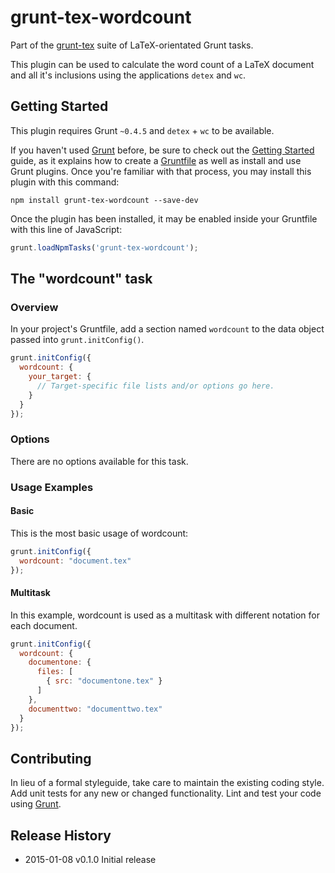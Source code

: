 # grunt-tex-wordcount

Part of the [grunt-tex](https://github.com/grunt-tex) suite of LaTeX-orientated Grunt tasks.

This plugin can be used to calculate the word count of a LaTeX document and all it's inclusions using the applications `detex` and `wc`.

## Getting Started
This plugin requires Grunt `~0.4.5` and `detex` + `wc` to be available.

If you haven't used [Grunt](http://gruntjs.com/) before, be sure to check out the [Getting Started](http://gruntjs.com/getting-started) guide, as it explains how to create a [Gruntfile](http://gruntjs.com/sample-gruntfile) as well as install and use Grunt plugins. Once you're familiar with that process, you may install this plugin with this command:

```shell
npm install grunt-tex-wordcount --save-dev
```

Once the plugin has been installed, it may be enabled inside your Gruntfile with this line of JavaScript:

```js
grunt.loadNpmTasks('grunt-tex-wordcount');
```

## The "wordcount" task

### Overview
In your project's Gruntfile, add a section named `wordcount` to the data object passed into `grunt.initConfig()`.

```js
grunt.initConfig({
  wordcount: {
    your_target: {
      // Target-specific file lists and/or options go here.
    }
  }
});
```

### Options

There are no options available for this task.

### Usage Examples

#### Basic
This is the most basic usage of wordcount:

```js
grunt.initConfig({
  wordcount: "document.tex"
});
```

#### Multitask
In this example, wordcount is used as a multitask with different notation for each document.

```js
grunt.initConfig({
  wordcount: {
    documentone: {
      files: [
        { src: "documentone.tex" }
      ]
    },
    documenttwo: "documenttwo.tex"
  }
});
```

## Contributing
In lieu of a formal styleguide, take care to maintain the existing coding style. Add unit tests for any new or changed functionality. Lint and test your code using [Grunt](http://gruntjs.com/).

## Release History

* 2015-01-08   v0.1.0   Initial release